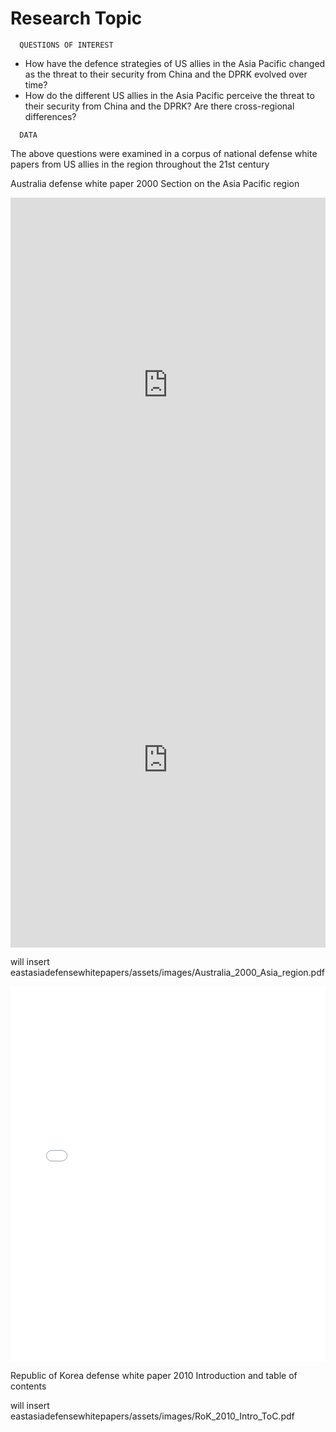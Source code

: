 # Research Topic

````
  QUESTIONS OF INTEREST
````

- How have the defence strategies of US allies in the Asia Pacific changed as the threat to their security from China and the DPRK evolved over time?
- How do the different US allies in the Asia Pacific perceive the threat to their security from China and the DPRK? Are there cross-regional differences?

```
  DATA
```

The above questions were examined in a corpus of national defense white papers from US allies in the region throughout the 21st century

Australia defense white paper 2000
Section on the Asia Pacific region

<iframe class="scribd_iframe_embed" src="https://www.scribd.com/embeds/341852935/content?start_page=1&view_mode=scroll&access_key=key-QBYckJevb4n2sVehoVJU&show_recommendations=true" data-auto-height="false" data-aspect-ratio="0.7068965517241379" scrolling="no" id="doc_93562" width="100%" height="600" frameborder="0"></iframe>

<iframe class="scribd_iframe_embed" src="https://github.com/digital-methods/eastasiadefensewhitepapers/tree/master/assets/images/Australia_2000_Asia_region.pdf" data-auto-height="false" data-aspect-ratio="0.7068965517241379" scrolling="no" id="doc_93562" width="100%" height="600" frameborder="0"></iframe>

will insert eastasiadefensewhitepapers/assets/images/Australia_2000_Asia_region.pdf

<iframe class="scribd_iframe_embed" src=".images/Australia_2000_Asia_region.pdf" data-auto-height="false" data-aspect-ratio="0.7068965517241379" scrolling="no" id="doc_93562" width="100%" height="600" frameborder="0"></iframe>






Republic of Korea defense white paper 2010
Introduction and table of contents

will insert eastasiadefensewhitepapers/assets/images/RoK_2010_Intro_ToC.pdf
